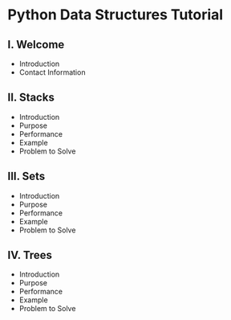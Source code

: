 # Python Data Structures Tutorial
## I. Welcome
* Introduction
* Contact Information
## II. Stacks
* Introduction
* Purpose
* Performance
* Example
* Problem to Solve
## III. Sets
* Introduction
* Purpose
* Performance
* Example
* Problem to Solve
## IV. Trees
* Introduction
* Purpose
* Performance
* Example
* Problem to Solve
